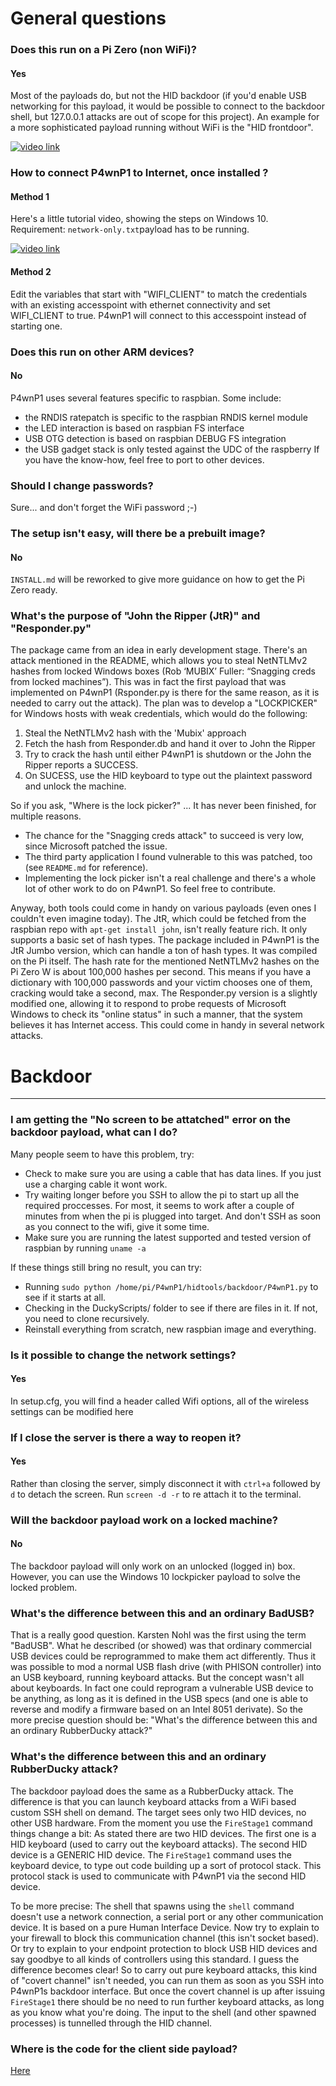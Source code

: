 # General questions

### Does this run on a Pi Zero (non WiFi)?
#### Yes
Most of the payloads do, but not the HID backdoor (if you'd enable USB networking for this payload, it would be possible to connect to the backdoor shell, but 127.0.0.1 attacks are out of scope for this project).
An example for a more sophisticated payload running without WiFi is the "HID frontdoor".

[![video link](https://www.youtube.com/vi/MI8DFlKLHBk/0jpg)](https://www.youtube.com/watch?v=MI8DFlKLHBk)

### How to connect P4wnP1 to Internet, once installed ?
#### Method 1
Here's a little tutorial video, showing the steps on Windows 10. Requirement: `network-only.txt`payload has to be running.

[![video link](https://www.youtube.com/vi/QEWaIoal5qU/0jpg)](https://www.youtube.com/watch?v=QEWaIoal5qU)


#### Method 2
Edit the variables that start with "WIFI_CLIENT" to match the credentials with an existing accesspoint with ethernet connectivity and set WIFI_CLIENT to true.
P4wnP1 will connect to this accesspoint instead of starting one.

### Does this run on other ARM devices?
#### No
P4wnP1 uses several features specific to raspbian. Some include:
- the RNDIS ratepatch is specific to the raspbian RNDIS kernel module
- the LED interaction is based on raspbian FS interface
- USB OTG detection is based on raspbian DEBUG FS integration
- the USB gadget stack is only tested against the UDC of the raspberry
If you have the know-how, feel free to port to other devices.

### Should I change passwords?
Sure... and don't forget the WiFi password ;-)

### The setup isn't easy, will there be a prebuilt image?
#### No
`INSTALL.md` will be reworked to give more guidance on how to get the Pi Zero ready.

### What's the purpose of "John the Ripper (JtR)" and "Responder.py"
The package came from an idea in early development stage. There's an attack mentioned in the README, which allows you to steal NetNTLMv2 hashes from locked Windows boxes (Rob ‘MUBIX’ Fuller: “Snagging creds from locked machines”). This was in fact the first payload that was implemented on P4wnP1 (Rsponder.py is there for the same reason, as it is needed to carry out the attack). The plan was to develop a "LOCKPICKER" for Windows hosts with weak credentials, which would do the following:
1. Steal the NetNTLMv2 hash with the 'Mubix' approach
2. Fetch the hash from Responder.db and hand it over to John the Ripper
3. Try to crack the hash until either P4wnP1 is shutdown or the John the Ripper reports a SUCCESS.
4. On SUCESS, use the HID keyboard to type out the plaintext password and unlock the machine.

So if you ask, "Where is the lock picker?" ... It has never been finished, for multiple reasons.
- The chance for the "Snagging creds attack" to succeed is very low, since Microsoft patched the issue.
- The third party application I found vulnerable to this was patched, too (see `README.md` for reference).
- Implementing the lock picker isn't a real challenge and there's a whole lot of other work to do on P4wnP1. So feel free to contribute.

Anyway, both tools could come in handy on various payloads (even ones I couldn't even imagine today). The JtR, which could be fetched from the raspbian repo with `apt-get install john`, isn't really feature rich. It only supports a basic set of hash types. The package included in P4wnP1 is the JtR Jumbo version, which can handle a ton of hash types. It was compiled on the Pi itself. The hash rate for the mentioned NetNTLMv2 hashes on the Pi Zero W is about 100,000 hashes per second. This means if you have a dictionary with 100,000 passwords and your victim chooses one of them, cracking would take a second, max.
The Responder.py version is a slightly modified one, allowing it to respond to probe requests of Microsoft Windows to check its "online status" in such a manner, that the system believes it has Internet access. This could come in handy in several network attacks.

# Backdoor
***
### I am getting the "No screen to be attatched" error on the backdoor payload, what can I do?

Many people seem to have this problem, try:

* Check to make sure you are using a cable that has data lines. If you just use a charging cable it wont work.
* Try waiting longer before you SSH to allow the pi to start up all the required proccesses. For most, it seems to work after a couple of minutes from when the pi is plugged into target. And don't SSH as soon as you connect to the wifi, give it some time.
* Make sure you are running the latest supported and tested version of raspbian by running `uname -a`

If these things still bring no result, you can try:

* Running `sudo python /home/pi/P4wnP1/hidtools/backdoor/P4wnP1.py` to see if it starts at all.
* Checking in the DuckyScripts/ folder to see if there are files in it. If not, you need to clone recursively.
* Reinstall everything from scratch, new raspbian image and everything.

### Is it possible to change the network settings?
#### Yes
In setup.cfg, you will find a header called Wifi options, all of the wireless settings can be modified here

### If I close the server is there a way to reopen it?
#### Yes
Rather than closing the server, simply disconnect it with `ctrl+a` followed by `d` to detach the screen.  Run `screen -d -r` to re attach it to the terminal.

### Will the backdoor payload work on a locked machine?
#### No
The backdoor payload will only work on an unlocked (logged in) box. However, you can use the Windows 10 lockpicker payload to solve the locked problem.

### What's the difference between this and an ordinary BadUSB?
That is a really good question. Karsten Nohl was the first using the term "BadUSB". What he described (or showed) was that ordinary commercial USB devices could be reprogrammed to make them act differently. Thus it was possible to mod a normal USB flash drive (with PHISON controller) into an USB keyboard, running keyboard attacks. But the concept wasn't all about keyboards. In fact one could reprogram a vulnerable USB device to be anything, as long as it is defined in the USB specs (and one is able to reverse and modify a firmware based on an Intel 8051 derivate).
So the more precise question should be: "What's the difference between this and an ordinary RubberDucky attack?"

### What's the difference between this and an ordinary RubberDucky attack?
The backdoor payload does the same as a RubberDucky attack. The difference is that you can launch keyboard attacks from a WiFi based custom SSH shell on demand. The target sees only two HID devices, no other USB hardware.
From the moment you use the `FireStage1` command things change a bit:
As stated there are two HID devices. The first one is a HID keyboard (used to carry out the keyboard attacks). The second HID device is a GENERIC HID device. The `FireStage1` command uses the keyboard device, to type out code building up a sort of protocol stack. This protocol stack is used to communicate with P4wnP1 via the second HID device.

To be more precise:
The shell that spawns using the `shell` command doesn't use a network connection, a serial port or any other communication device. It is based on a pure Human Interface Device. Now try to explain to your firewall to block this communication channel (this isn't socket based). Or try to explain to your endpoint protection to block USB HID devices and say goodbye to all kinds of controllers using this standard. I guess the difference becomes clear!
So to carry out pure keyboard attacks, this kind of "covert channel" isn't needed, you can run them as soon as you SSH into P4wnP1s backdoor interface. But once the covert channel is up after issuing `FireStage1` there should be no need to run further keyboard attacks, as long as you know what you're doing. The input to the shell (and other spawned processes) is tunnelled through the HID channel.

### Where is the code for the client side payload?
[Here](https://github.com/mame82/P4wnP1_HID_backdoor_client)
